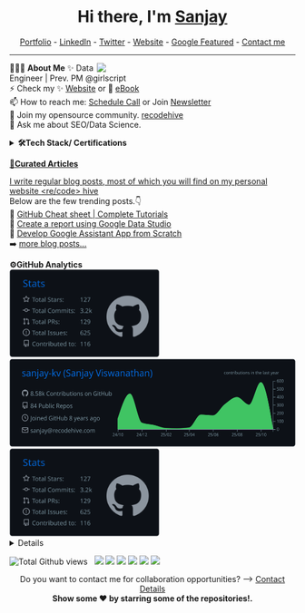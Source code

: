 <h1 align="center"> Hi there, I'm <a href="https://www.linkedin.com/in/sanjay-k-v/">Sanjay</a> </h1>

<!--- Adding Header Elements -->
<p align="center">
  <a href="http://sanjaykv.com/">Portfolio</a> -
  <a href="https://www.linkedin.com/in/sanjay-k-v/">LinkedIn</a> - 
  <a href="https://x.com/sanjay_kv_">Twitter</a> -
  <a href="https://recodehive.com/">Website</a> -
  <a href="https://crowdsource.google.com/about/blog/community-spotlight-friendship/">Google Featured</a> -
  <a href="https://topmate.io/sanjaykv/">Contact me</a> 
</p> 

-----------------------------------------------------------
👨🏻‍💻 **About Me**<img src="https://raw.githubusercontent.com/sanjay-kv/sanjay-kv/main/Assets/illustration.png" min-width="300px" max-width="300px" width="350px" align="right"> 
✨ Data Engineer | Prev. PM @girlscript <br>
⚡ Check my ✨ [Website](https://recodehive.com/) or 🌱 [eBook](https://learn.recodehive.com/datascience)<br>
📫 How to reach me: [Schedule Call](https://topmate.io/sanjaykv) or Join  [Newsletter](https://recodehive.substack.com/)<br>
👯 Join my opensource community. [recodehive](https://github.com/Recodehive)<br>
💬 Ask me about SEO/Data Science.<br>
<!--- Adding Tech Stack open Section -->



<details>	
 <summary><b>🛠Tech Stack/ Certifications</b></summary><br>
Languages: <img src="https://img.shields.io/badge/-python-437CAC?logo=python&logoColor=white&style=flat">&nbsp;
<img src="https://img.shields.io/badge/-Mysql-DC8F0F?logo=Mysql&logoColor=white&style=flat">&nbsp; 
<img src="https://img.shields.io/badge/-HTML5-DE5934?logo=HTML5&logoColor=white&style=flat">&nbsp;
<img src="https://img.shields.io/badge/-CSS3-2275B2?logo=CSS3&logoColor=white&style=flat"> &nbsp; 
<img src="https://img.shields.io/badge/-R-0E7ACE?logo=r&logoColor=white&style=flat"> &nbsp;<br>
Frameworks and Libraries: <!--- Frameworks and Libraries goes here -->
<img src="https://img.shields.io/badge/-Numpy-0E7ACE?logo=numpy&logoColor=white&style=flat">&nbsp;
<img src="https://img.shields.io/badge/-Pandas-150455?logo=pandas&logoColor=white&style=flat">&nbsp;
<img src="https://img.shields.io/badge/-Sklearn-F09437?logo=scikit-learn&logoColor=white&style=flat">&nbsp;&nbsp;<br>
Tools and Platforms: <img src="https://img.shields.io/badge/-Git-orange?logo=Git&logoColor=white&style=flat">&nbsp; 
<img src="https://img.shields.io/badge/-Cloudflare-4679A4?logo=Cloudflare&logoColor=orange&style=flat">&nbsp;
<img src="https://img.shields.io/badge/-Visual%20Studio%20Code-25AEF4?logo=visualstudio&logoColor=white&style=flat">&nbsp;
<!---<img src="https://img.shields.io/badge/-Android Studio-green?logo=Android&logoColor=white&style=flat"> &nbsp;
<img src="https://img.shields.io/badge/-Jupyter-D7522D?logo=Jupyter&logoColor=white&style=flat">&nbsp;&nbsp;
<img src="https://img.shields.io/badge/-PyCharm-1ECE87?logo=pycharm&logoColor=white&style=flat"> -->
<!--- <img src="https://img.shields.io/badge/-TensorFlow-F78900?logo=Tensorflow&logoColor=white&style=flat"> --><br>
Operating Systems: <img src="https://img.shields.io/badge/-Windows-0F7BCF?logo=Windows&logoColor=white&style=flat">&nbsp;
<img src="https://img.shields.io/badge/-Linux-EDBD2B?logo=Linux&logoColor=black&style=flat">&nbsp;
<img src="https://img.shields.io/badge/-Mac-F7F7F7?logo=Macos&logoColor=black&style=flat">&nbsp;<br>

## Certification Badges 🪶
<div style='display:flex; align-items:center; gap: 10px;' align='center'><a href="https://badgr.com/public/assertions/4mL2m9QYQC-al832vETmGw?identity__email=sanjay.kanakkotviswanathan@students.mq.edu.au">
<img src="https://raw.githubusercontent.com/girlscript/gssoc-website-new/main/public/badges/postman.png" width="100px" height="100px" />

</div>
</details> 


<!--- 1st Section on Curated Articles -->
<b>📝Curated Articles</b><br>

I write regular blog posts, most of which you will find on my personal website [<re/code> hive](https://recodehive.com/github-tutorials/)<br>
 Below are the few trending posts.👇<br>
  📘 [GitHub Cheat sheet | Complete Tutorials](https://recodehive.com/github-tutorials/)<br>
  📒 [Create a report using Google Data Studio](https://recodehive.com/create-report-using-google-data-studio/)<br>
  📙 [Develop Google Assistant App from Scratch](https://recodehive.com/how-to-create-app-for-google-assistant/)<br>
➡️ [more blog posts...](https://recodehive.com/)

<!--- 2nd Section on GitHub Analytics -->


  <summary><b>⚙️GitHub Analytics</b></summary>
<a href="https://github.com/sanjay-kv">
    <img height="155em" src="https://raw.githubusercontent.com/sanjayviswa/github-card-template/master/profile-summary-card-output/github_dark/3-stats.svg" alt="Sanjay K V github stats" />
   <img height="155em" src="https://raw.githubusercontent.com/sanjay-kv/github-card-template/master/profile-summary-card-output/github_dark/0-profile-details.svg" alt="Sanjay K V github stats" />
    <img height="155em" src="https://raw.githubusercontent.com/sanjayviswa/github-card-template/master/profile-summary-card-output/github_dark/3-stats.svg" alt="Sanjay K V github stats" />
<br>
     

<!--- 3rd Section on Recent Projects -->

  <details>	
    <summary><b>📚Recent Projects/ Activity</b></summary><br>

  ✨ [Semi Supervised Sequence Learning - LSTM](https://github.com/sanjay-kv/Semi-supervised-sequence-learning-Project)<br>
  ✨ [Stack overflow Data Analysis of last 3 years.](https://github.com/sanjay-kv/Stackoverflow-Analysis)<br>
  ✨ [Personal Portfolio page - Neomorphism Design](https://github.com/sanjay-kv/Portfolio-sanjay)<br> 
  ✨ [Opensource contributor @Legesher-translations.](https://github.com/sanjay-kv/legesher-translations)<br>
  ✨ [Twitter Tweets Scrapping and Sentiment Analysis](https://github.com/sanjay-kv/Twitter-Tweet-Analysis)<br>

  <!--START_SECTION:activity-->
1. 🎉 Merged PR [#3](https://github.com/sanjay-kv/sanjay-kv/pull/3) in [sanjay-kv/sanjay-kv](https://github.com/sanjay-kv/sanjay-kv)
2. 💪 Opened PR [#3](https://github.com/sanjay-kv/sanjay-kv/pull/3) in [sanjay-kv/sanjay-kv](https://github.com/sanjay-kv/sanjay-kv)
3. 🎉 Merged PR [#18](https://github.com/sanjay-kv/Stackoverflow-Analysis/pull/18) in [sanjay-kv/Stackoverflow-Analysis](https://github.com/sanjay-kv/Stackoverflow-Analysis)
4. 💪 Opened PR [#18](https://github.com/sanjay-kv/Stackoverflow-Analysis/pull/18) in [sanjay-kv/Stackoverflow-Analysis](https://github.com/sanjay-kv/Stackoverflow-Analysis)
5. 🎉 Merged PR [#3](https://github.com/sanjay-kv/Sanjay-K-V-resume/pull/3) in [sanjay-kv/Sanjay-K-V-resume](https://github.com/sanjay-kv/Sanjay-K-V-resume)
  <!--END_SECTION:activity-->
  </details> 

<!--- Footer Stats - Adding the Social Media Status count-->
 <p align="left">  
<img src="https://enct8yvqkgdbon1.m.pipedream.net" alt="Total Github views" />&nbsp;&nbsp;</a>
<a href="https://twitter.com/sanjay_kv_"><img src="https://img.shields.io/twitter/follow/sanjay_k_v?label=Follow%20Me&style=social"></a>
<a href=""><img src="https://img.shields.io/twitch/status/sanjay_kv?style=social"></a>
<a href=""><img src="https://img.shields.io/github/stars/sanjay-kv?label=Star%20Gazers&style=social"></a>
<a href=""><img src="https://discord.com/api/guilds/1262681985885667348/widget.png?style=shield"></a>
<a href=""><img src="https://img.shields.io/github/followers/sanjay-kv?style=social"></a>
<a href="https://www.youtube.com/channel/UCzyGIdENFVT36Yx4zTws4kw/?sub_confirmation=1"><img src="https://img.shields.io/youtube/channel/views/UCzyGIdENFVT36Yx4zTws4kw?style=social"></a>
</p>


<!--
<a href=""><img src="https://img.shields.io/github/followers/sanjay-kv?style=social"></a>
-->
<p align="center">
Do you want to contact me for collaboration opportunities? ⟶ <a href="https://topmate.io/sanjaykv/232175/pay">Contact Details</a><br>
<b> Show some ❤️ by starring some of the repositories!.</p> </div>
<!--- Footer End -->
<!--- Body End -->
